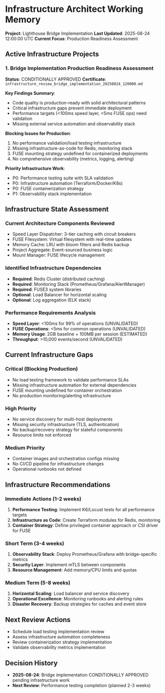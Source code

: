 # Infrastructure Architect Working Memory

**Project**: Lighthouse Bridge Implementation
**Last Updated**: 2025-08-24 12:00:00 UTC
**Current Focus**: Production Readiness Assessment

## Active Infrastructure Projects

### 1. Bridge Implementation Production Readiness Assessment
**Status**: CONDITIONALLY APPROVED
**Certificate**: `infrastructure_review_bridge_implementation_20250824_120000.md`

**Key Findings Summary**:
- Code quality is production-ready with solid architectural patterns
- Critical infrastructure gaps prevent immediate deployment
- Performance targets (<100ms speed layer, <5ms FUSE ops) need validation
- Missing external service automation and observability stack

**Blocking Issues for Production**:
1. No performance validation/load testing infrastructure 
2. Missing infrastructure-as-code for Redis, monitoring stack
3. FUSE mounting strategy undefined for containerized deployments
4. No comprehensive observability (metrics, logging, alerting)

**Priority Infrastructure Work**:
- P0: Performance testing suite with SLA validation
- P0: Infrastructure automation (Terraform/Docker/K8s)
- P0: FUSE containerization strategy
- P1: Observability stack implementation

## Infrastructure State Assessment

### Current Architecture Components Reviewed
- Speed Layer Dispatcher: 3-tier caching with circuit breakers
- FUSE Filesystem: Virtual filesystem with real-time updates
- Memory Cache: LRU with bloom filters and Redis backup
- Project Aggregate: Event-sourced business logic
- Mount Manager: FUSE lifecycle management

### Identified Infrastructure Dependencies
- **Required**: Redis Cluster (distributed caching)
- **Required**: Monitoring Stack (Prometheus/Grafana/AlertManager)
- **Required**: FUSE3 system libraries
- **Optional**: Load Balancer for horizontal scaling
- **Optional**: Log aggregation (ELK stack)

### Performance Requirements Analysis
- **Speed Layer**: <100ms for 99% of operations (UNVALIDATED)
- **FUSE Operations**: <5ms for common operations (UNVALIDATED) 
- **Memory Usage**: 2GB baseline + 100MB per session (ESTIMATED)
- **Throughput**: >10,000 events/second (UNVALIDATED)

## Current Infrastructure Gaps

### Critical (Blocking Production)
- No load testing framework to validate performance SLAs
- Missing infrastructure automation for external dependencies
- FUSE mounting undefined for container orchestration
- No production monitoring/alerting infrastructure

### High Priority
- No service discovery for multi-host deployments
- Missing security infrastructure (TLS, authentication)
- No backup/recovery strategy for stateful components
- Resource limits not enforced

### Medium Priority  
- Container images and orchestration configs missing
- No CI/CD pipeline for infrastructure changes
- Operational runbooks not defined

## Infrastructure Recommendations

### Immediate Actions (1-2 weeks)
1. **Performance Testing**: Implement K6/Locust tests for all performance targets
2. **Infrastructure as Code**: Create Terraform modules for Redis, monitoring
3. **Container Strategy**: Define privileged container approach or CSI driver for FUSE

### Short Term (3-4 weeks)
1. **Observability Stack**: Deploy Prometheus/Grafana with bridge-specific metrics
2. **Security Layer**: Implement mTLS between components
3. **Resource Management**: Add memory/CPU limits and quotas

### Medium Term (5-8 weeks)
1. **Horizontal Scaling**: Load balancer and service discovery
2. **Operational Excellence**: Monitoring runbooks and alerting rules
3. **Disaster Recovery**: Backup strategies for caches and event store

## Next Review Actions
- Schedule load testing implementation review
- Assess infrastructure automation completeness
- Review containerization strategy implementation
- Validate observability metrics implementation

## Decision History
- **2025-08-24**: Bridge implementation CONDITIONALLY APPROVED pending infrastructure work
- **Next Review**: Performance testing completion (planned 2-3 weeks)